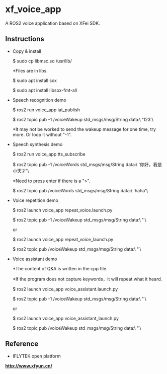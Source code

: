 # xf_voice_app

A ROS2 voice application based on XFei SDK.

## Instructions

- Copy & install

  $ sudo cp libmsc.so /usr/lib/
  
  *Files are in libs.

  $ sudo apt install sox

  $ sudo apt install libsox-fmt-all

- Speech recognition demo

  $ ros2 run voice_app iat_publish

  $ ros2 topic pub -1 /voiceWakeup std_msgs/msg/String data:\ \'123\'\
  
  *It may not be worked to send the wakeup message for one time, try more. Or loop it without "-1".

- Speech synthesis demo

  $ ros2 run voice_app tts_subscribe

  $ ros2 topic pub -1 /voiceWords std_msgs/msg/String data:\ \'你好，我是小天才\'\
  
  *Need to press enter if there is a ">".

  $ ros2 topic pub /voiceWords std_msgs/msg/String data:\ \'haha\'\

- Voice repetition demo

  $ ros2 launch voice_app repeat_voice.launch.py

  $ ros2 topic pub -1 /voiceWakeup std_msgs/msg/String data:\ \'\'\

    or

  $ ros2 launch voice_app repeat_voice_launch.py

  $ ros2 topic pub /voiceWakeup std_msgs/msg/String data:\ \'\'\

- Voice assistant demo
  
  *The content of Q&A is written in the cpp file.
  
  *If the program does not capture keywords，it will repeat what it heard.

  $ ros2 launch voice_app voice_assistant.launch.py

  $ ros2 topic pub -1 /voiceWakeup std_msgs/msg/String data:\ \'\'\

    or

  $ ros2 launch voice_app voice_assistant_launch.py

  $ ros2 topic pub /voiceWakeup std_msgs/msg/String data:\ \'\'\

## Reference

- IFLYTEK open platform

**http://www.xfyun.cn/**

